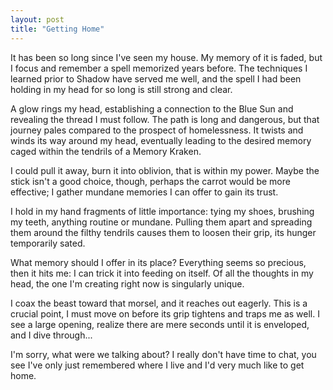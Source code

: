 ```yaml
---
layout: post
title: "Getting Home"
---
```


It has been so long since I've seen my house. My memory of it is
faded, but I focus and remember a spell memorized years before. The
techniques I learned prior to Shadow have served me well, and the
spell I had been holding in my head for so long is still strong and
clear.

A glow rings my head, establishing a connection to the Blue Sun and
revealing the thread I must follow. The path is long and dangerous,
but that journey pales compared to the prospect of homelessness. It
twists and winds its way around my head, eventually leading to the
desired memory caged within the tendrils of a Memory Kraken.

I could pull it away, burn it into oblivion, that is within my power.
Maybe the stick isn't a good choice, though, perhaps the carrot would
be more effective; I gather mundane memories I can offer to gain its
trust.

I hold in my hand fragments of little importance: tying my shoes,
brushing my teeth, anything routine or mundane. Pulling them apart and
spreading them around the filthy tendrils causes them to loosen their
grip, its hunger temporarily sated.

What memory should I offer in its place? Everything seems so precious,
then it hits me: I can trick it into feeding on itself. Of all the
thoughts in my head, the one I'm creating right now is singularly
unique.

I coax the beast toward that morsel, and it reaches out eagerly. This
is a crucial point, I must move on before its grip tightens and traps
me as well. I see a large opening, realize there are mere seconds
until it is enveloped, and I dive through...

I'm sorry, what were we talking about? I really don't have time to
chat, you see I've only just remembered where I live and I'd very much
like to get home.
